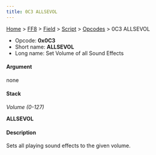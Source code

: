 ```yaml
---
title: 0C3 ALLSEVOL
---
```


[Home](/ff7-flat-wiki/Main%20Page.md) > [FF8](/ff7-flat-wiki/FF8.md) > [Field](/ff7-flat-wiki/FF8/Field.md) > [Script](/ff7-flat-wiki/FF8/Field/Script.md) > [Opcodes](/ff7-flat-wiki/FF8/Field/Script/Opcodes.md) > 0C3 ALLSEVOL

-   Opcode: **0x0C3**
-   Short name: **ALLSEVOL**
-   Long name: Set Volume of all Sound Effects

#### Argument

none

#### Stack

  
*Volume (0-127)*

**ALLSEVOL**

#### Description

Sets all playing sound effects to the given volume.
